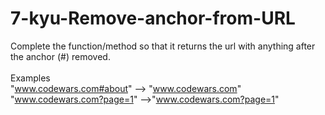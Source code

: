 # 7-kyu-Remove-anchor-from-URL
Complete the function/method so that it returns the url with anything after the anchor (#) removed.
<br><br>
Examples
<br>
"www.codewars.com#about" --> "www.codewars.com"
<br>
"www.codewars.com?page=1" -->"www.codewars.com?page=1"
